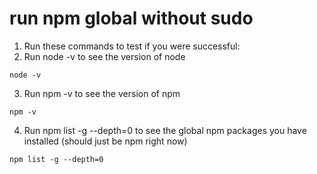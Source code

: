 # run npm global without sudo
1. Run these commands to test if you were successful:
2. Run node -v to see the version of node
```
node -v
```
3. Run npm -v to see the version of npm
```
npm -v
```
4. Run npm list -g --depth=0 to see the global npm packages you have installed (should just be npm right now)
```
npm list -g --depth=0
```